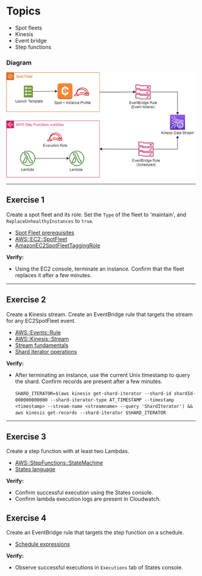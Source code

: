 # Topics
- Spot fleets
- Kinesis
- Event bridge
- Step functions

### Diagram

![Diagram](e21.png)

---

## Exercise 1
Create a spot fleet and its role. Set the `Type` of the fleet to  'maintain', and `ReplaceUnhealthyInstances` to `true`.
- [Spot Fleet prerequisites](https://docs.aws.amazon.com/AWSEC2/latest/UserGuide/spot-fleet-requests.html#spot-fleet-prerequisites)
- [AWS::EC2::SpotFleet](https://docs.aws.amazon.com/AWSCloudFormation/latest/UserGuide/aws-resource-ec2-spotfleet.html)
- [AmazonEC2SpotFleetTaggingRole](https://docs.aws.amazon.com/batch/latest/userguide/spot_fleet_IAM_role.html)

**Verify:**
- Using the EC2 console, terminate an instance. Confirm that the fleet replaces it after a few minutes.

---

## Exercise 2
Create a Kinesis stream. Create an EventBridge rule that targets the stream for any EC2SpotFleet event.
- [AWS::Events::Rule](https://docs.aws.amazon.com/AWSCloudFormation/latest/UserGuide/aws-resource-events-rule.html)
- [AWS::Kinesis::Stream](https://docs.aws.amazon.com/AWSCloudFormation/latest/UserGuide/aws-resource-kinesis-stream.html)
- [Stream fundamentals](https://docs.aws.amazon.com/streams/latest/dev/fundamental-stream.html)
- [Shard iterator operations](https://docs.aws.amazon.com/cli/latest/reference/kinesis/get-shard-iterator.html)

**Verify:**
- After terminating an instance, use the current Unix timestamp to query the shard. Confirm records are present after a few minutes.

  ```SHARD_ITERATOR=$(aws kinesis get-shard-iterator --shard-id shardId-000000000000 --shard-iterator-type AT_TIMESTAMP --timestamp <timestamp> --stream-name <streamname> --query 'ShardIterator') && aws kinesis get-records --shard-iterator $SHARD_ITERATOR```

---

## Exercise 3
Create a step function with at least two Lambdas. 
- [AWS::StepFunctions::StateMachine](https://docs.aws.amazon.com/AWSCloudFormation/latest/UserGuide/aws-resource-stepfunctions-statemachine.html)
- [States language](https://docs.aws.amazon.com/step-functions/latest/dg/concepts-amazon-states-language.html)

**Verify:**
- Confirm successful execution using the States console.
- Confirm lambda execution logs are present in Cloudwatch.

## Exercise 4
Create an EventBridge rule that targets the step function on a schedule.
- [Schedule expressions](https://docs.aws.amazon.com/AmazonCloudWatch/latest/events/ScheduledEvents.html)

**Verify:**
- Observe successful executions in `Executions` tab of States console.